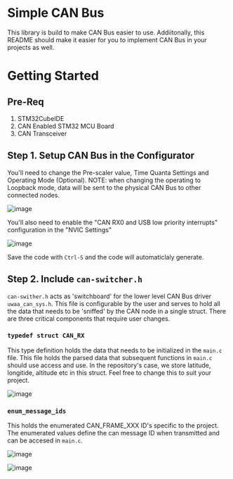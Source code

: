 # Simple CAN Bus
This library is build to make CAN Bus easier to use. Addiitonally, this README should make it easier for you to implement CAN Bus in your projects as well. 

# Getting Started

## Pre-Req
1. STM32CubeIDE
2. CAN Enabled STM32 MCU Board
3. CAN Transceiver

## Step 1. Setup CAN Bus in the Configurator
You'll need to change the Pre-scaler value, Time Quanta Settings and Operating Mode (Optional). NOTE: when changing the operating to Loopback mode, data will be sent to the physical CAN Bus to other connected nodes.

![image](https://user-images.githubusercontent.com/17038915/187077557-f6ae311a-caae-40cd-b399-d4af6019bfd7.png)

You'll also need to enable the "CAN RX0 and USB low priority interrupts" configuration in the "NVIC Settings"

![image](https://user-images.githubusercontent.com/17038915/187077633-052d0002-29ce-43bc-9d6b-455c14cdb8ec.png)

Save the code with `Ctrl-S` and the code will automaticlaly generate.

## Step 2. Include `can-switcher.h`
`can-swither.h` acts as 'switchboard' for the lower level CAN Bus driver `uwaa_can_sys.h`. This file is configurable by the user and serves to hold all the data that needs to be 'sniffed' by the CAN node in a single struct. There are three critical components that require user changes. 
### `typedef struct CAN_RX`
This type definition holds the data that needs to be initialized in the `main.c` file. This file holds the parsed data that subsequent functions in `main.c` should use access and use. In the repository's case, we store latitude, longitide, altitude etc in this struct. Feel free to change this to suit your project.

![image](https://user-images.githubusercontent.com/17038915/187078254-1b5399a2-bd94-4f1b-8735-4c35da837d47.png)
### `enum_message_ids`
This holds the enumerated CAN_FRAME_XXX ID's specific to the project. The enumerated values define the can message ID when transmitted and can be accesed in `main.c`.

![image](https://user-images.githubusercontent.com/17038915/187078505-77102dc2-6b43-4eb2-abe4-3ae9809e2109.png)



![image](https://user-images.githubusercontent.com/17038915/187078489-38ceaeb0-0d84-4f5d-9d94-c73a9f6678ea.png)
